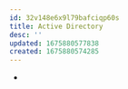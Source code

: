 ```yaml
---
id: 32v148e6x9l79bafciqp60s
title: Active Directory
desc: ''
updated: 1675880577838
created: 1675880574285
---
```


- 